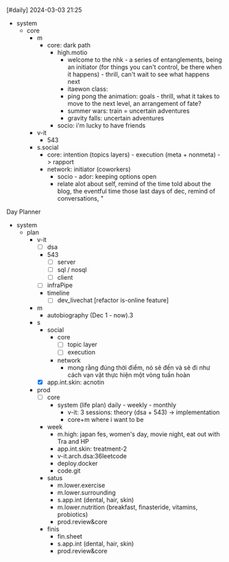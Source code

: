 [#daily]
2024-03-03
21:25

- system
	- core
		- m
			- core: dark path
				- high.motio
					- welcome to the nhk - a series of entanglements, being an initiator (for things you can't control, be there when it happens) - thrill, can't wait to see what happens next
					- itaewon class: 
					- ping pong the animation: goals - thrill, what it takes to move to the next level, an arrangement of fate?
					- summer wars: train = uncertain adventures
					- gravity falls: uncertain adventures
				- socio: i'm lucky to have friends
		- v-it
			- 543 
		- s.social
			- core: intention (topics layers) - execution (meta + nonmeta) -> rapport 
			- network: initiator (coworkers)
				- socio - ador: keeping options open
				- relate alot about self, remind of the time told about the blog, the eventful time those last days of dec, remind of conversations, "

Day Planner
- system
	- plan
		- v-it
			- [ ] dsa
			- 543
				- [ ] server
				- [ ] sql / nosql
				- [ ] client
			- [ ] infraPipe
			- timeline
				- [ ] dev_livechat [refactor is-online feature]
		- m
			- autobiography (Dec 1 - now).3
		- s
			- social
				- core
					- [ ] topic layer
					- [ ] execution
				- network
					- mong rằng đúng thời điểm, nó sẽ đến và sẽ đi như cách vạn vật thực hiện một vòng tuần hoàn
			- [x] app.int.skin: acnotin
		- prod
			- [ ] core
				- system (life plan) daily - weekly - monthly
					- v-it: 3 sessions: theory (dsa + 543) -> implementation
					- core+m where i want to be
			- week
				- m.high: japan fes, women's day, movie night, eat out with Tra and HP 
				- app.int.skin: treatment-2
				- v-it.arch.dsa:36leetcode
				- deploy.docker
				- code.git
			- satus
				- m.lower.exercise
				- m.lower.surrounding
				- s.app.int (dental, hair, skin)
				- m.lower.nutrition (breakfast, finasteride, vitamins, probiotics)
				- prod.review&core
			- finis
				- fin.sheet
				- s.app.int (dental, hair, skin)
				- prod.review&core